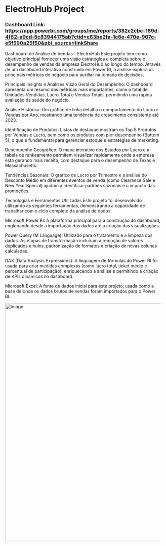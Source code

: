 # ElectroHub Project

### Dashboard Link: https://app.powerbi.com/groups/me/reports/382c2cbc-169d-4f62-a9cd-5c83944175ab?ctid=c63be2fa-1c6e-470e-907c-e5f590a25f50&pbi_source=linkShare

Dashboard de Análise de Vendas - ElectroHub
Este projeto tem como objetivo principal fornecer uma visão estratégica e completa sobre o desempenho de vendas da empresa ElectroHub ao longo do tempo. Através de um dashboard interativo construído em Power BI, a análise explora as principais métricas de negócio para auxiliar na tomada de decisões.

Principais Insights e Análises
Visão Geral do Desempenho: O dashboard apresenta um resumo das métricas mais importantes, como o total de Unidades Vendidas, Lucro Total e Vendas Totais, permitindo uma rápida avaliação da saúde do negócio.

Análise Histórica: Um gráfico de linha detalha o comportamento do Lucro e Vendas por Ano, mostrando uma tendência de crescimento consistente até 2023.

Identificação de Produtos: Listas de destaque mostram os Top 5 Produtos por Vendas e Lucro, bem como os produtos com pior desempenho (Bottom 5), o que é fundamental para gerenciar estoque e estratégias de marketing.

Desempenho Geográfico: O mapa interativo dos Estados por Lucro e a tabela de rankeamento permitem visualizar rapidamente onde a empresa está gerando mais receita, com destaque para o desempenho de Texas e Massachusetts.

Tendências Sazonais: O gráfico de Lucro por Trimestre e a análise do Desconto Médio em diferentes eventos de venda (como Clearance Sale e New Year Special) ajudam a identificar padrões sazonais e o impacto das promoções.

Tecnologias e Ferramentas Utilizadas
Este projeto foi desenvolvido utilizando as seguintes ferramentas, demonstrando a capacidade de trabalhar com o ciclo completo da análise de dados:

Microsoft Power BI: A plataforma principal para a construção do dashboard, englobando desde a importação dos dados até a criação das visualizações.

Power Query (M Language): Utilizado para o tratamento e a limpeza dos dados. As etapas de transformação incluíram a remoção de valores duplicados e nulos, padronização de formatos e criação de novas colunas calculadas.

DAX (Data Analysis Expressions): A linguagem de fórmulas do Power BI foi usada para criar medidas complexas (como lucro total, ticket médio e percentual de participação), enriquecendo a análise e permitindo a criação de KPIs dinâmicos no dashboard.

Microsoft Excel: A fonte de dados inicial para este projeto, usada como a base de onde os dados brutos de vendas foram importados para o Power BI.

<img width="1793" height="770" alt="Image" src="https://github.com/user-attachments/assets/3d5cd1f2-07e5-456d-95fd-92eb58463ce8" />
